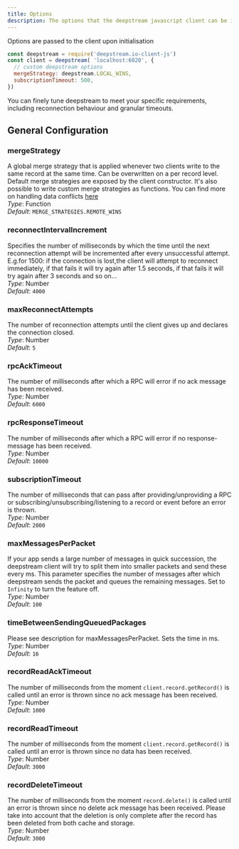 ```yaml
---
title: Options
description: The options that the deepstream javascript client can be initialized with
---
```


Options are passed to the client upon initialisation

```javascript
const deepstream = require('deepstream.io-client-js')
const client = deepstream( 'localhost:6020', {
  // custom deepstream options
  mergeStrategy: deepstream.LOCAL_WINS,
  subscriptionTimeout: 500,
})
```

You can finely tune deepstream to meet your specific requirements, including reconnection behaviour and granular timeouts.

## General Configuration

### mergeStrategy
A global merge strategy that is applied whenever two clients write to the same record at the same time. Can be overwritten on a per record level. Default merge strategies are exposed by the client constructor. It's also possible to write custom merge strategies as functions. You can find more on handling data conflicts [here](/tutorials/core/handling-data-conflicts/)<br>
_Type_: Function<br>
_Default_: `MERGE_STRATEGIES.REMOTE_WINS`

### reconnectIntervalIncrement
Specifies the number of milliseconds by which the time until the next reconnection attempt will be incremented after every unsuccessful attempt.<br>
E.g.for 1500: if the connection is lost,the client will attempt to reconnect immediately, if that fails it will try again after 1.5 seconds, if that fails it will try again after 3 seconds and so on...<br>
_Type_: Number<br>
_Default_: `4000`

### maxReconnectAttempts
The number of reconnection attempts until the client gives up and declares the connection closed.<br>
_Type_: Number<br>
_Default_: `5`

### rpcAckTimeout
The number of milliseconds after which a RPC will error if no ack message has been received.<br>
_Type_: Number<br>
_Default_: `6000`

### rpcResponseTimeout
The number of milliseconds after which a RPC will error if no response-message has been received.<br>
_Type_: Number<br>
_Default_: `10000`

### subscriptionTimeout
The number of milliseconds that can pass after providing/unproviding a RPC or subscribing/unsubscribing/listening to a record or event before an error is thrown.<br>
_Type_: Number<br>
_Default_: `2000`

### maxMessagesPerPacket
If your app sends a large number of messages in quick succession, the deepstream client will try to split them into smaller packets and send these every <timeBetweenSendingQueuedPackages>ms. This parameter specifies the number of messages after which deepstream sends the packet and queues the remaining messages. Set to `Infinity` to turn the feature off.<br>
_Type_: Number<br>
_Default_: `100`

### timeBetweenSendingQueuedPackages
Please see description for maxMessagesPerPacket. Sets the time in ms.<br>
_Type_: Number<br>
_Default_: `16`

### recordReadAckTimeout
The number of milliseconds from the moment `client.record.getRecord()` is called until an error is thrown since no ack message has been received.<br>
_Type_: Number<br>
_Default_: `1000`

### recordReadTimeout
The number of milliseconds from the moment `client.record.getRecord()` is called until an error is thrown since no data has been received.<br>
_Type_: Number<br>
_Default_: `3000`

### recordDeleteTimeout
The number of milliseconds from the moment `record.delete()` is called until an error is thrown since no delete ack message has been received. Please take into account that the deletion is only complete after the record has been deleted from both cache and storage.<br>
_Type_: Number<br>
_Default_: `3000`
